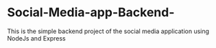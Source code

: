 # Social-Media-app-Backend-
This is the simple backend project of the social media application using NodeJs and Express
